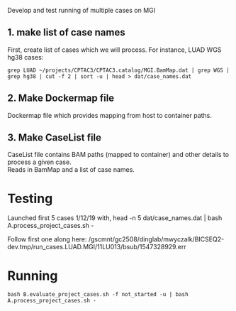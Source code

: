 Develop and test running of multiple cases on MGI

## 1. make list of case names
First, create list of cases which we will process.  For instance, LUAD WGS hg38 cases:
```
grep LUAD ~/projects/CPTAC3/CPTAC3.catalog/MGI.BamMap.dat | grep WGS | grep hg38 | cut -f 2 | sort -u | head > dat/case_names.dat
```

## 2. Make Dockermap file
Dockermap file which provides mapping from host to container paths.  

## 3. Make CaseList file 
CaseList file contains BAM paths (mapped to container) and other details to process a given case.  
Reads in BamMap and a list of case names.


# Testing

Launched first 5 cases 1/12/19 with,
    head -n 5 dat/case_names.dat | bash A.process_project_cases.sh -

Follow first one along here:
    /gscmnt/gc2508/dinglab/mwyczalk/BICSEQ2-dev.tmp/run_cases.LUAD.MGI/11LU013/bsub/1547328929.err


# Running

```
bash B.evaluate_project_cases.sh -f not_started -u | bash A.process_project_cases.sh -
```

